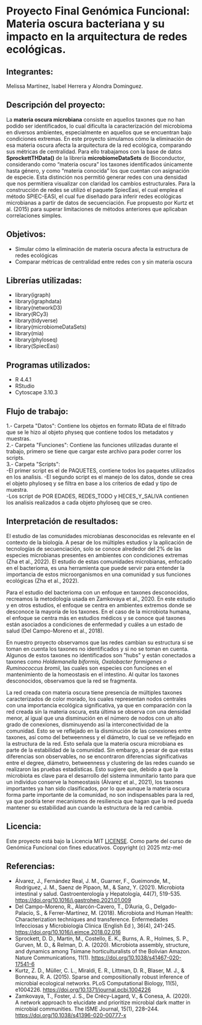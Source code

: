 # **Proyecto Final Genómica Funcional: Materia oscura bacteriana y su impacto en la arquitectura de redes ecológicas.**   

## **Integrantes:**    
Melissa Martínez, Isabel Herrera y Alondra Dominguez.  

## **Descripción del proyecto:**      
La **materia oscura microbiana** consiste en aquellos taxones que no han podido ser identificados, lo cual dificulta la caracterización del microbioma en diversos ambientes, especialmente en aquellos que se encuentran bajo condiciones extremas. En este proyecto simulamos cómo la eliminación de esa materia oscura afecta la arquitectura de la red ecológica, comparando sus métricas de centralidad. Para ello trabajamos con la base de datos 
**SprockettTHData()** de la librería **microbiomeDataSets** de Bioconductor, considerando como “materia oscura” los taxones identificados únicamente hasta género, y como “materia conocida” los que cuentan con asignación de especie. Esta distinción nos permitió generar redes con una densidad que nos permitiera visualizar con claridad los cambios estructurales. Para la construcción de redes se utilizó el paquete SpiecEasi, el cual emplea el método SPIEC-EASI, el cual fue diseñado para inferir redes ecológicas microbianas a partir de datos de secuenciación. Fue propuesto por Kurtz et al. (2015) para superar limitaciones de métodos anteriores que aplicaban correlaciones simples.  

## **Objetivos:**  

- Simular cómo la eliminación de materia oscura afecta la estructura de redes ecológicas  
- Comparar métricas de centralidad entre redes con y sin materia oscura  

## **Librerías utilizadas:**   
- library(igraph)    
- library(igraphdata)    
- library(networkD3)  
- library(RCy3)  
- library(tidyverse)   
- library(microbiomeDataSets)  
- library(mia)  
- library(phyloseq)  
- library(SpiecEasi)    

## **Programas utilizados:**  
- R 4.4.1    
- RStudio    
- Cytoscape 3.10.3

## **Flujo de trabajo:**  
1.- Carpeta "Datos": Contiene los objetos en formato RData de el filtrado que se le hizo al objeto physeq que contiene todos los metadatos y muestras.  
2.- Carpeta "Funciones": Contiene las funciones utilizadas durante el trabajo, primero se tiene que cargar este archivo para poder correr los scripts.  
3.- Carpeta "Scripts":  
-El primer script es el de PAQUETES, contiene todos los paquetes utilizados en los analisis.
-El segundo script es el manejo de los datos, donde se crea el objeto phyloseq y se filtra en base a los criterios de edad y tipo de muestra.  
-Los script de POR EDADES, REDES_TODO y HECES_Y_SALIVA contienen los analisis realizados a cada objeto phyloseq que se creo.  

## **Interpretación de resultados:**  
El estudio de las comunidades microbianas desconocidas es relevante en el contexto de la biología. A pesar de los múltiples estudios y la aplicación de tecnologías de secuenciación, solo se conoce alrededor del 2% de las especies microbianas presentes en ambientes con condiciones extremas (Zha et al., 2022). El estudio de estas comunidades microbianas, enfocado en el bacterioma, es una herramienta que puede servir para entender la importancia de estos microorganismos en una comunidad y sus funciones ecológicas (Zha et al., 2022).   

Para el estudio del bacterioma con un enfoque en taxones desconocidos, recreamos la metodología usada en Zamkovaya et al., 2020. En este estudio y en otros estudios, el enfoque se centra en ambientes extremos donde se desconoce la mayoría de los taxones. En el caso de la microbiota humana, el enfoque se centra más en estudios médicos y se conoce qué taxones están asociados a condiciones de enfermedad y cuáles a un estado de salud (Del Campo-Moreno et al., 2018).   

En nuestro proyecto observamos que las redes cambian su estructura si se toman en cuenta los taxones no identificados y si no se toman en cuenta. Algunos de estos taxones no identificados son "hubs" y están conectados a taxones como *Holdemanella biformis, Oxalobacter formigenes o Ruminococcus bromii*, las cuales son especies con funciones en el mantenimiento de la homeostasis en el intestino. Al quitar los taxones desconocidos, observamos que la red se fragmenta.  

La red creada con materia oscura tiene presencia de múltiples taxones caracterizados de color morado, los cuales representan nodos centrales con una importancia ecológica significativa, ya que en comparación con la red creada sin la materia oscura, esta última se observa con una densidad menor, al igual que una disminución en el número de nodos con un alto grado de conexiones, disminuyendo así la interconectividad de la comunidad. Esto se ve reflejado en la disminución de las conexiones entre taxones, así como del betweenness y el diámetro, lo cual se ve reflejado en la estructura de la red. Esto señala que la materia oscura microbiana es parte de la estabilidad de la comunidad. Sin embargo, a pesar de que estas diferencias son observables, no se encontraron diferencias significativas entre el degree, diámetro, betweenness y clustering de las redes cuando se realizaron las pruebas estadísticas. Esto sugiere que, debido a que la microbiota es clave para el desarrollo del sistema inmunitario tanto para que un individuo conserve la homeostasis (Álvarez et al., 2021), los taxones importantes ya han sido clasificados, por lo que aunque la materia oscura forma parte importante de la comunidad, no son indispensables para la red, ya que podría tener mecanismos de resiliencia que hagan que la red pueda mantener su estabilidad aun cuando la estructura de la red cambia.   

## **Licencia:**

Este proyecto está bajo la Licencia MIT [LICENSE](LICENSE). Como parte del curso de Genómica Funcional con fines educativos. Copyright (c) 2025 mtz-mel

## **Referencias:**     
- Álvarez, J., Fernández Real, J. M., Guarner, F., Gueimonde, M., Rodríguez, J. M., Saenz de Pipaon, M., & Sanz, Y. (2021). Microbiota intestinal y salud. Gastroenterología y Hepatología, 44(7), 519-535. https://doi.org/10.1016/j.gastrohep.2021.01.009
- Del Campo-Moreno, R., Alarcón-Cavero, T., D’Auria, G., Delgado-Palacio, S., & Ferrer-Martínez, M. (2018). Microbiota and Human Health: Characterization techniques and transference. Enfermedades Infecciosas y Microbiologia Clinica (English Ed ), 36(4), 241-245. https://doi.org/10.1016/j.eimce.2018.02.016  
- Sprockett, D. D., Martin, M., Costello, E. K., Burns, A. R., Holmes, S. P., Gurven, M. D., & Relman, D. A. (2020). Microbiota assembly, structure, and dynamics among Tsimane horticulturalists of the Bolivian Amazon. Nature Communications, 11(1). https://doi.org/10.1038/s41467-020-17541-6
- Kurtz, Z. D., Müller, C. L., Miraldi, E. R., Littman, D. R., Blaser, M. J., & Bonneau, R. A. (2015). Sparse and compositionally robust inference of microbial ecological networks. PLoS Computational Biology, 11(5), e1004226. https://doi.org/10.1371/journal.pcbi.1004226
- Zamkovaya, T., Foster, J. S., De Crécy-Lagard, V., & Conesa, A. (2020). A network approach to elucidate and prioritize microbial dark matter in microbial communities. The ISME Journal, 15(1), 228–244. https://doi.org/10.1038/s41396-020-00777-x
  

